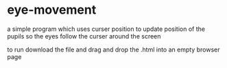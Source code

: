 # eye-movement

a simple program which uses curser position to update position of the pupils so the eyes follow the curser around the screen

to run download the file and drag and drop the .html into an empty browser page
